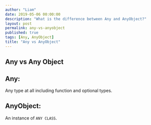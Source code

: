 ```yaml
---
author: "Liam"
date: 2019-05-06 00:00:00
description: "What is the difference between Any and AnyObject?"
layout: post
permalink: any-vs-anyobject
published: true
tags: [Any, AnyObject]
title: "Any vs AnyObject"
---
```


## Any vs Any Object

## Any:
Any type at all including function and optional types.

## AnyObject:
An instance of `ANY CLASS`.
